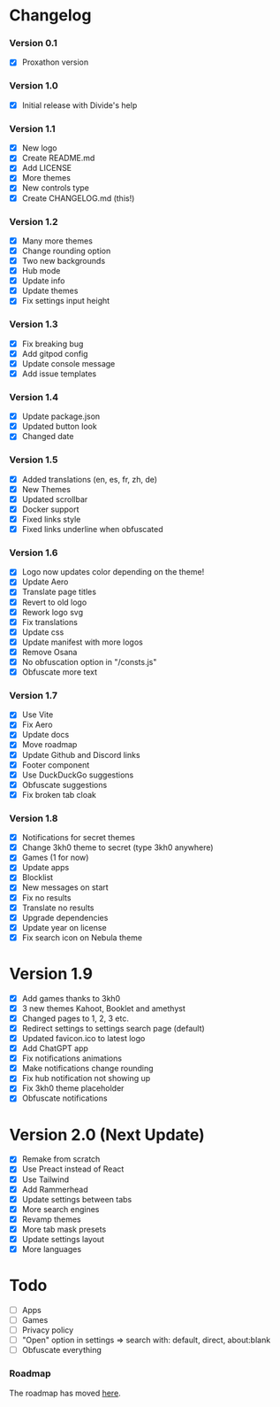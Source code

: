 # Changelog
### Version 0.1
- [x] Proxathon version

### Version 1.0
- [x] Initial release with Divide's help

### Version 1.1
- [x] New logo
- [x] Create README.md
- [x] Add LICENSE
- [x] More themes
- [x] New controls type
- [x] Create CHANGELOG.md (this!)

### Version 1.2
- [x] Many more themes
- [x] Change rounding option
- [x] Two new backgrounds
- [x] Hub mode
- [x] Update info
- [x] Update themes
- [x] Fix settings input height

### Version 1.3
- [x] Fix breaking bug
- [x] Add gitpod config
- [x] Update console message
- [x] Add issue templates

### Version 1.4
- [x] Update package.json
- [x] Updated button look
- [x] Changed date

### Version 1.5
- [x] Added translations (en, es, fr, zh, de)
- [x] New Themes
- [x] Updated scrollbar
- [x] Docker support
- [x] Fixed links style
- [x] Fixed links underline when obfuscated

### Version 1.6
- [x] Logo now updates color depending on the theme!
- [x] Update Aero
- [x] Translate page titles
- [x] Revert to old logo
- [x] Rework logo svg
- [x] Fix translations
- [x] Update css
- [x] Update manifest with more logos
- [x] Remove Osana
- [x] No obfuscation option in "/consts.js"
- [x] Obfuscate more text

### Version 1.7
- [x] Use Vite
- [x] Fix Aero
- [x] Update docs
- [x] Move roadmap
- [x] Update Github and Discord links
- [x] Footer component
- [x] Use DuckDuckGo suggestions
- [x] Obfuscate suggestions
- [x] Fix broken tab cloak

### Version 1.8
- [x] Notifications for secret themes
- [x] Change 3kh0 theme to secret (type 3kh0 anywhere)
- [x] Games (1 for now)
- [x] Update apps
- [x] Blocklist
- [x] New messages on start
- [x] Fix no results
- [x] Translate no results
- [x] Upgrade dependencies
- [x] Update year on license
- [x] Fix search icon on Nebula theme

# Version 1.9
- [x] Add games thanks to 3kh0
- [x] 3 new themes Kahoot, Booklet and amethyst
- [x] Changed pages to 1, 2, 3 etc.
- [x] Redirect settings to settings search page (default)
- [x] Updated favicon.ico to latest logo
- [x] Add ChatGPT app
- [x] Fix notifications animations
- [x] Make notifications change rounding
- [x] Fix hub notification not showing up
- [x] Fix 3kh0 theme placeholder
- [x] Obfuscate notifications

# Version 2.0 (Next Update)
- [x] Remake from scratch
- [x] Use Preact instead of React
- [x] Use Tailwind
- [x] Add Rammerhead
- [x] Update settings between tabs
- [x] More search engines
- [x] Revamp themes
- [x] More tab mask presets
- [x] Update settings layout
- [x] More languages

# Todo
- [ ] Apps
- [ ] Games
- [ ] Privacy policy
- [ ] "Open" option in settings => search with: default, direct, about:blank
- [ ] Obfuscate everything

### Roadmap
The roadmap has moved [here](https://github.com/orgs/cognetwork-dev/projects/1/views/1).